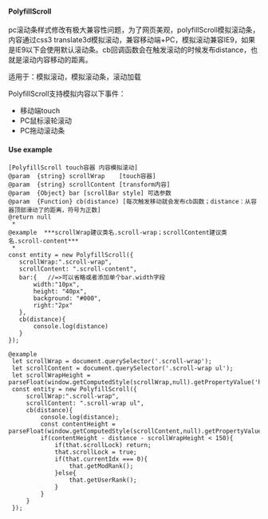 #### PolyfillScroll
pc滚动条样式修改有极大兼容性问题，为了网页美观，polyfillScroll模拟滚动条，内容通过css3 translate3d模拟滚动，兼容移动端+PC，模拟滚动兼容IE9，如果是IE9以下会使用默认滚动条。cb回调函数会在触发滚动的时候发布distance，也就是滚动内容移动的距离。


适用于：模拟滚动，模拟滚动条，滚动加载


PolyfillScroll支持模拟内容以下事件：
- 移动端touch
- PC鼠标滚轮滚动
- PC拖动滚动条

#### Use example
```
[PolyfillScroll touch容器 内容模拟滚动]
@param  {string} scrollWrap    [touch容器]
@param  {string} scrollContent [transform内容]
@param  {Object} bar [scrollBar style] 可选参数
@param  {Function} cb(distance) [每次触发移动就会发布cb函数；distance：从容器顶部滑动了的距离，符号为正数]
@return null
 *
@example  ***scrollWrap建议类名.scroll-wrap；scrollContent建议类名.scroll-content***
 *
const entity = new PolyfillScroll({
   scrollWrap:".scroll-wrap",
   scrollContent: ".scroll-content",
   bar:{   //=>可以省略或者添加单个bar.width字段
       width:"10px",
       height: "40px",
       background: "#000",
       right:"2px"
   },
   cb(distance){
       console.log(distance)
   }
});

@example
 let scrollWrap = document.querySelector('.scroll-wrap');
 let scrollContent = document.querySelector('.scroll-wrap ul');
 let scrollWrapHeight = parseFloat(window.getComputedStyle(scrollWrap,null).getPropertyValue('height'));
 const entity = new PolyfillScroll({
     scrollWrap:".scroll-wrap",
     scrollContent: ".scroll-wrap ul",
     cb(distance){
         console.log(distance);
         const contentHeight = parseFloat(window.getComputedStyle(scrollContent,null).getPropertyValue('height'));
         if(contentHeight - distance - scrollWrapHeight < 150){
             if(that.scrollLock) return;
             that.scrollLock = true;
             if(that.currentIdx === 0){
                 that.getModRank();
             }else{
                 that.getUserRank();
             }
         }
     }
 });
```